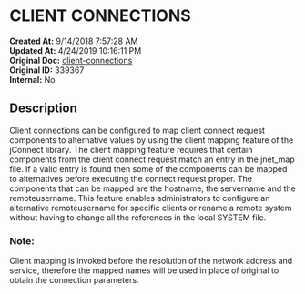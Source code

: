 # CLIENT CONNECTIONS

**Created At:** 9/14/2018 7:57:28 AM  
**Updated At:** 4/24/2019 10:16:11 PM  
**Original Doc:** [client-connections](https://docs.jbase.com/44204-remote-files/client-connections)  
**Original ID:** 339367  
**Internal:** No  


## Description 

Client connections can be configured to map client connect request components to alternative values by using the client mapping feature of the jConnect library. The client mapping feature requires that certain components from the client connect request match an entry in the jnet\_map file. If a valid entry is found then some of the components can be mapped to alternatives before executing the connect request proper. The components that can be mapped are the hostname, the servername and the remoteusername. This feature enables administrators to configure an alternative remoteusername for specific clients or rename a remote system without having to change all the references in the local SYSTEM file.

### Note:

Client mapping is invoked before the resolution of the network address and service, therefore the mapped names will be used in place of original to obtain the connection parameters.





  
<PageFooter />
